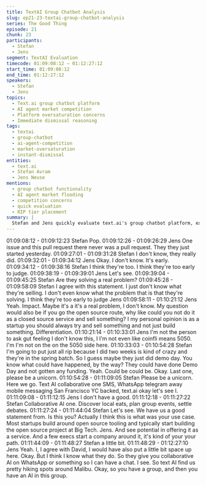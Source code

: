 ```yaml
---
title: TextAI Group Chatbot Analysis
slug: ep21-23-textai-group-chatbot-analysis
series: The Good Thing
episode: 21
chunk: 23
participants:
  - Stefan
  - Jens
segment: TextAI Evaluation
timecode: 01:09:08:12 – 01:12:27:12
start_time: 01:09:08:12
end_time: 01:12:27:12
speakers:
  - Stefan
  - Jens
topics:
  - Text.ai group chatbot platform
  - AI agent market competition
  - Platform oversaturation concerns
  - Immediate dismissal reasoning
tags:
  - textai
  - group-chatbot
  - ai-agent-competition
  - market-oversaturation
  - instant-dismissal
entities:
  - text.ai
  - Stefan Avram
  - Jens Neuse
mentions:
  - group chatbot functionality
  - AI agent market flooding
  - competition concerns
  - quick evaluation
  - RIP tier placement
summary: |
  Stefan and Jens quickly evaluate text.ai's group chatbot platform, expressing immediate concerns about competition in the oversaturated AI agent market. Consistent with earlier predictions about the company's poor prospects, they dismiss it rapidly due to market oversaturation and place it in the "RIP" tier.
---
```


01:09:08:12 - 01:09:12:23
Stefan
Pop.
01:09:12:26 - 01:09:26:29
Jens
One issue and this pull request there never was a pull request. They they just started yesterday.
01:09:27:01 - 01:09:31:28
Stefan
I don't know, they really did.
01:09:32:01 - 01:09:34:12
Jens
Okay. I don't know. It's early.
01:09:34:12 - 01:09:38:16
Stefan
I think they're too. I think they're too early to judge.
01:09:38:19 - 01:09:39:01
Jens
Let's see.
01:09:39:04 - 01:09:45:25
Stefan
Are they solving a real problem?
01:09:45:28 - 01:09:58:09
Stefan
I agree with this statement. I just don't know what they're selling. I don't even know what the
problem that is that they're solving. I think they're too early to judge Jens
01:09:58:11 - 01:10:21:12
Jens
Yeah. Impact. Maybe it's a it's a real problem, I don't know. My question would also be if you go
the open source route, why like could you not do it as a closed source service and sell
something? I my personal opinion is as a startup you should always try and sell something and
not just build something. Differentiation.
01:10:21:14 - 01:10:33:01
Jens
I'm not the person to ask gut feeling I don't know this, I I'm not even like coinfli means 5050. I'm
I'm not on the on the 5050 side here.
01:10:33:03 - 01:10:54:28
Stefan
I'm going to put just all rip because I did two weeks is kind of crazy and they're in the spring
batch. So I guess maybe they just did demo day. You know what could have happened, by the
way? They could have done Demo Day and not gotten any funding. Yeah. Could be could be.
Okay. Last one, please be a unicorn.
01:10:54:28 - 01:11:09:05
Stefan
Please be a unicorn. Here we go. Text AI collaborative one SMS, WhatsApp telegram away
mobile messaging San Francisco YC backed, text.ai okay let's see I.
01:11:09:08 - 01:11:12:15
Jens
I don't have a good.
01:11:12:18 - 01:11:27:22
Stefan
Collaborative AI one. Discover local eats, plan group events, settle debates.
01:11:27:24 - 01:11:44:04
Stefan
Let's see. We have us a good statement from. Is this you? Actually I think this is what was your
use case. Most startups build around open source tooling and typically start building the open
source project at Big Tech. Jens. And see potential in offering it as a service. And a few execs
start a company around it, it's kind of your your path.
01:11:44:09 - 01:11:48:27
Stefan
a little bit.
01:11:48:29 - 01:12:27:10
Jens
Yeah. I, I agree with David, I would have also put a little bit space up here. Okay. But I think I
know what they do. So they give you collaborative AI on WhatsApp or something so I can have
a chat. I see. So text AI find us pretty hiking spots around Malibu. Okay, so you have a group,
and then you have an AI in this group.